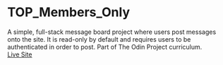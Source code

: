 # TOP_Members_Only  
A simple, full-stack message board project where users post messages onto the site. It is read-only by default and requires users to be authenticated in order to post. Part of The Odin Project curriculum.<br />
[Live Site](https://top-members-only.up.railway.app/)
